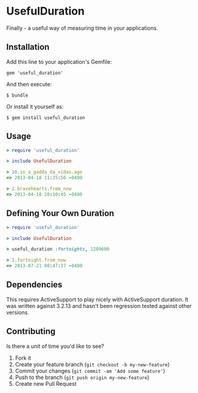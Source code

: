# UsefulDuration

Finally - a useful way of measuring time in your applications.

## Installation

Add this line to your application's Gemfile:

    gem 'useful_duration'

And then execute:

    $ bundle

Or install it yourself as:

    $ gem install useful_duration

## Usage

```ruby
> require 'useful_duration'

> include UsefulDuration

> 10.in_a_gadda_da_vidas.ago
=> 2013-04-18 11:25:56 -0400

> 2.bravehearts.from_now
=> 2013-04-18 20:10:45 -0400
```

## Defining Your Own Duration

```ruby
> require 'useful_duration'

> include UsefulDuration

> useful_duration :fortnights, 1209600

> 1.fortnight.from_now
=> 2013-07-21 08:47:37 -0400
```

## Dependencies

This requires ActiveSupport to play nicely with ActiveSupport duration.
It was written against 3.2.13 and hasn't been regression tested against other versions.

## Contributing

Is there a unit of time you'd like to see?

1. Fork it
2. Create your feature branch (`git checkout -b my-new-feature`)
3. Commit your changes (`git commit -am 'Add some feature'`)
4. Push to the branch (`git push origin my-new-feature`)
5. Create new Pull Request
